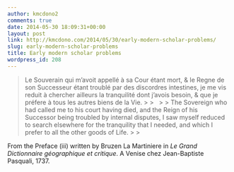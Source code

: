 ```yaml
---
author: kmcdono2
comments: true
date: 2014-05-30 18:09:31+00:00
layout: post
link: http://kmcdono.com/2014/05/30/early-modern-scholar-problems/
slug: early-modern-scholar-problems
title: Early modern scholar problems
wordpress_id: 208
---
```


<blockquote>Le Souverain qui m’avoit appellé à sa Cour étant mort, & le Regne de son Successeur étant troublé par des discordres intestines, je me vis reduit à chercher ailleurs la tranquilité dont j’avois besoin, & que je préfere à tous les autres biens de la Vie.
> 
>  
> 
> The Sovereign who had called me to his court having died, and the Reign of his Successor being troubled by internal disputes, I saw myself reduced to search elsewhere for the tranquility that I needed, and which I prefer to all the other goods of Life.
> 
> </blockquote>

From the Preface (iii) written by Bruzen La Martiniere in _Le Grand Dictionnaire géographique et critique_. A Venise chez Jean-Baptiste Pasquali, 1737.
